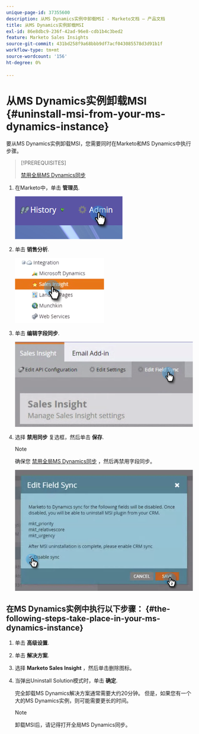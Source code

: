 ```yaml
---
unique-page-id: 37355600
description: 从MS Dynamics实例中卸载MSI - Marketo文档 — 产品文档
title: 从MS Dynamics实例卸载MSI
exl-id: 86e8dbc9-236f-42ad-96e8-cdb1b4c3bed2
feature: Marketo Sales Insights
source-git-commit: 431bd258f9a68bbb9df7acf043085578d3d91b1f
workflow-type: tm+mt
source-wordcount: '156'
ht-degree: 0%

---
```


# 从MS Dynamics实例卸载MSI {#uninstall-msi-from-your-ms-dynamics-instance}

要从MS Dynamics实例卸载MSI，您需要同时在Marketo和MS Dynamics中执行步骤。

>[!PREREQUISITES]
>
>[禁用全局MS Dynamics同步](/help/marketo/product-docs/marketo-sales-insight/msi-for-microsoft-dynamics/uninstalling/disable-global-ms-dynamics-sync.md)

1. 在Marketo中，单击 **管理员**.

   ![](assets/one-1.png)

1. 单击 **销售分析**.

   ![](assets/six.png)

1. 单击 **编辑字段同步**.

   ![](assets/seven.png)

1. 选择 **禁用同步** 复选框，然后单击 **保存**.

   >[!NOTE]
   >
   >确保您 [禁用全局MS Dynamics同步](/help/marketo/product-docs/marketo-sales-insight/msi-for-microsoft-dynamics/uninstalling/disable-global-ms-dynamics-sync.md) ，然后再禁用字段同步。

   ![](assets/eight.png)

## 在MS Dynamics实例中执行以下步骤： {#the-following-steps-take-place-in-your-ms-dynamics-instance}

1. 单击 **高级设置**.

1. 单击 **解决方案**.

1. 选择 **Marketo Sales Insight** ，然后单击删除图标。

1. 当弹出Uninstall Solution模式时，单击 **确定**.

   完全卸载MS Dynamics解决方案通常需要大约20分钟。 但是，如果您有一个大的MS Dynamics实例，则可能需要更长的时间。

   >[!NOTE]
   >
   >卸载MSI后，请记得打开全局MS Dynamics同步。
